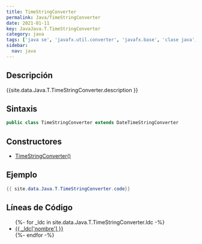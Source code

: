 ```yaml
---
title: TimeStringConverter
permalink: Java/TimeStringConverter
date: 2021-01-11
key: JavaJava.T.TimeStringConverter
category: java
tags: ['java se', 'javafx.util.converter', 'javafx.base', 'clase java', 'JavaFX 2.1']
sidebar: 
  nav: java
---
```


## Descripción
{{site.data.Java.T.TimeStringConverter.description }}

## Sintaxis
~~~java
public class TimeStringConverter extends DateTimeStringConverter
~~~

## Constructores
* [TimeStringConverter()](/Java/TimeStringConverter/TimeStringConverter/)

## Ejemplo
~~~java
{{ site.data.Java.T.TimeStringConverter.code}}
~~~

## Líneas de Código
<ul>
{%- for _ldc in site.data.Java.T.TimeStringConverter.ldc -%}
   <li>
       <a href="{{_ldc['url'] }}">{{ _ldc['nombre'] }}</a>
   </li>
{%- endfor -%}
</ul>
